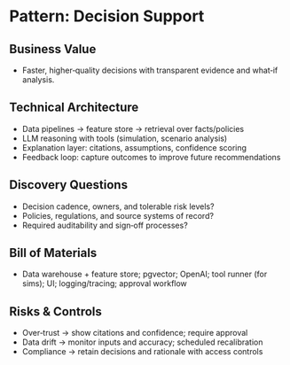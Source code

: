 # Pattern: Decision Support

## Business Value
- Faster, higher‑quality decisions with transparent evidence and what‑if analysis.

## Technical Architecture
- Data pipelines → feature store → retrieval over facts/policies
- LLM reasoning with tools (simulation, scenario analysis)
- Explanation layer: citations, assumptions, confidence scoring
- Feedback loop: capture outcomes to improve future recommendations

## Discovery Questions
- Decision cadence, owners, and tolerable risk levels?
- Policies, regulations, and source systems of record?
- Required auditability and sign‑off processes?

## Bill of Materials
- Data warehouse + feature store; pgvector; OpenAI; tool runner (for sims); UI; logging/tracing; approval workflow

## Risks & Controls
- Over‑trust → show citations and confidence; require approval
- Data drift → monitor inputs and accuracy; scheduled recalibration
- Compliance → retain decisions and rationale with access controls
